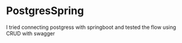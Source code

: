 # PostgresSpring
I tried connecting postgress with springboot and tested the flow using CRUD with swagger
